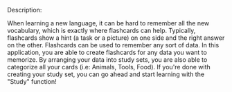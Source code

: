 Description:

When learning a new language, it can be hard to remember all the new vocabulary, which is exactly where flashcards can help.
Typically, flashcards show a hint (a task or a picture) on one side and the right answer on the other. Flashcards can be used to remember any sort of data.
In this application, you are able to create flashcards for any data you want to memorize. By arranging your data into study sets, you are also able to categorize all your cards (i.e: Animals, Tools, Food).
If you're done with creating your study set, you can go ahead and start learning with the "Study" function!
